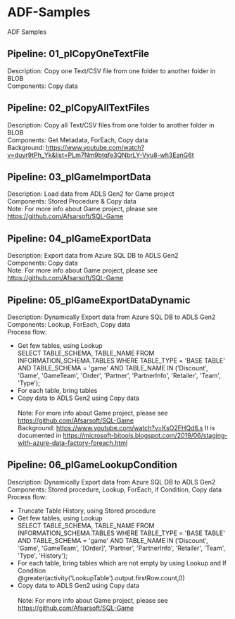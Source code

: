 # ADF-Samples
ADF Samples <br />

## Pipeline: 01_plCopyOneTextFile
Description: Copy one Text/CSV file from one folder to another folder in BLOB <br />
Components: Copy data <br />

## Pipeline: 02_plCopyAllTextFiles
Description: Copy all Text/CSV files from one folder to another folder in BLOB <br />
Components: Get Metadata, ForEach, Copy data <br />
Background: https://www.youtube.com/watch?v=duyr9tPh_Yk&list=PLm7Nm9btqfe3QNbrLY-Vyu8-wh3EanG6t

## Pipeline: 03_plGameImportData
Description: Load data from ADLS Gen2 for Game project<br />
Components: Stored Procedure & Copy data <br />
Note: For more info about Game project, please see https://github.com/Afsarsoft/SQL-Game <br /> 

## Pipeline: 04_plGameExportData
Description: Export data from Azure SQL DB to ADLS Gen2<br />
Components: Copy data <br />
Note: For more info about Game project, please see https://github.com/Afsarsoft/SQL-Game <br /> 

## Pipeline: 05_plGameExportDataDynamic
Description: Dynamically Export data from Azure SQL DB to ADLS Gen2<br />
Components: Lookup, ForEach, Copy data <br />
Process flow:
- Get few tables, using Lookup   <br />
SELECT TABLE_SCHEMA, TABLE_NAME
FROM INFORMATION_SCHEMA.TABLES
WHERE  TABLE_TYPE = 'BASE TABLE'
    AND TABLE_SCHEMA = 'game'
    AND TABLE_NAME IN ('Discount', 'Game', 'GameTeam', 'Order', 'Partner', 'PartnerInfo', 'Retailer', 'Team', 'Type'); <br />
- For each table, bring tables <br />
- Copy data to ADLS Gen2 using Copy data <br /> <br />
Note: For more info about Game project, please see https://github.com/Afsarsoft/SQL-Game <br /> 
Background: https://www.youtube.com/watch?v=KsO2FHQdILs
It is documented in https://microsoft-bitools.blogspot.com/2019/06/staging-with-azure-data-factory-foreach.html <br />

## Pipeline: 06_plGameLookupCondition
Description: Dynamically Export data from Azure SQL DB to ADLS Gen2<br />
Components: Stored procedure, Lookup, ForEach, if Condition, Copy data <br />
Process flow:
- Truncate Table History, using Stored procedure <br />  
- Get few tables, using Lookup   <br />
SELECT TABLE_SCHEMA, TABLE_NAME
FROM INFORMATION_SCHEMA.TABLES
WHERE  TABLE_TYPE = 'BASE TABLE'
    AND TABLE_SCHEMA = 'game'
    AND TABLE_NAME IN ('Discount', 'Game', 'GameTeam', '[Order]', 'Partner', 'PartnerInfo', 'Retailer', 'Team', 'Type', 'History');   <br />
- For each table, bring tables which are not empty by using Lookup and If Condition <br />
@greater(activity('LookupTable').output.firstRow.count,0) <br />
- Copy data to ADLS Gen2 using Copy data <br /> <br />
Note: For more info about Game project, please see https://github.com/Afsarsoft/SQL-Game <br /> 
